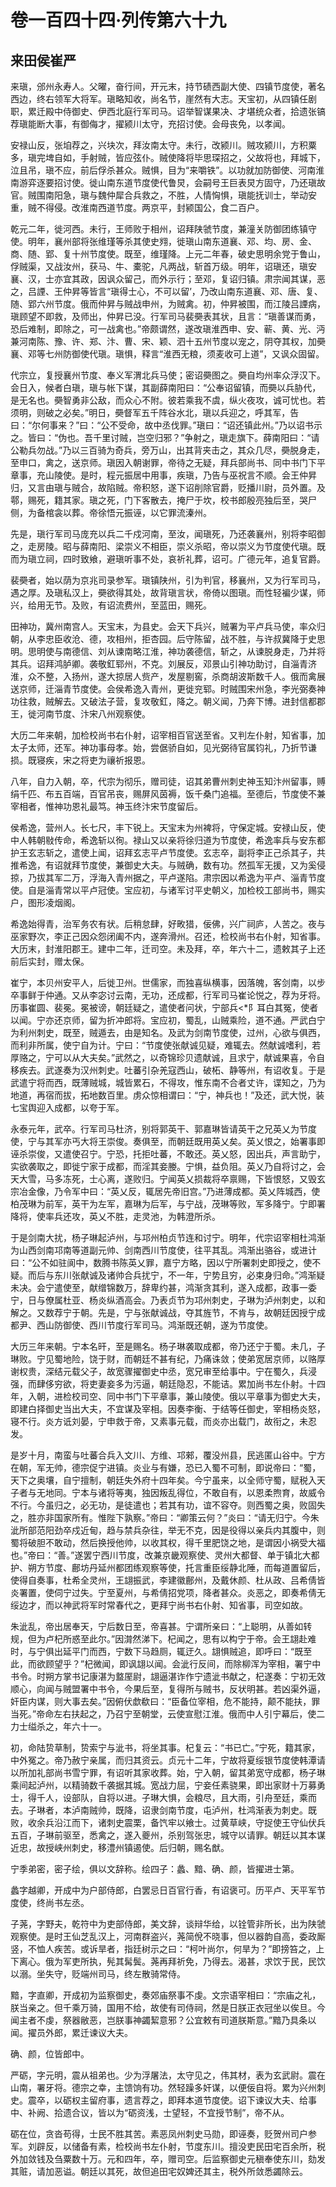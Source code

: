 # 卷一百四十四·列传第六十九

## 来田侯崔严

来瑱，邠州永寿人。父曜，奋行间，开元末，持节碛西副大使、四镇节度使，著名西边，终右领军大将军。瑱略知收，尚名节，崖然有大志。天宝初，从四镇任剧职，累迁殿中侍御史、伊西北庭行军司马。诏举智谋果决、才堪统众者，拾遗张镐荐瑱能断大事，有御侮才，擢颍川太守，充招讨使。会母丧免，以孝闻。

安禄山反，张垍荐之，兴块次，拜汝南太守。未行，改颍川。贼攻颍川，方积粟多，瑱完埤自如，手射贼，皆应弦仆。贼使降将毕思琛招之，父故将也，拜城下，泣且吊，瑱不应，前后俘杀甚众。贼惧，目为“来嚼铁”。以功就加防御使、河南淮南游弈逐要招讨使。徙山南东道节度使代鲁炅，会嗣号王巨表炅方固守，乃还瑱故官。贼围南阳急，瑱与魏仲犀合兵救之，不胜，人情恟惧，瑱能抚训士，举动安重，贼不得侵。改淮南西道节度。两京平，封颍国公，食二百户。

乾元二年，徙河西。未行，王师败于相州，诏拜陕虢节度，兼潼关防御团练镇守使。明年，襄州部将张维瑾等杀其使史翙，徙瑱山南东道襄、邓、均、房、金、商、随、郢、复十州节度使。既至，维瑾降。上元二年春，破史思明余党于鲁山，俘贼渠，又战汝州，获马、牛、橐驼，凡两战，斩首万级。明年，诏瑱还，瑱安襄、汉，士亦宜其政，因讽众留己，而外示行；至邓，复诏归镇。肃宗闻其谋，恶之，吕諲、王仲昇等皆言“瑱得士心，不可以留’，乃改山南东道襄、邓、唐、复、随、郢六州节度。俄而仲昇与贼战申州，为贼禽。初，仲昇被围，而江陵吕諲病，瑱顾望不即救，及师出，仲昇已没。行军司马裴奰表其状，且言：“瑱善谋而勇，恐后难制，即除之，可一战禽也。”帝颇谓然，遂改瑱淮西申、安、蕲、黄、光、沔兼河南陈、豫、许、郑、汴、曹、宋、颖、泗十五州节度以宠之，阴夺其权，加奰襄、邓等七州防御使代瑱。瑱惧，释言“淮西无粮，须麦收可上道”，又讽众固留。

代宗立，复授襄州节度、奉义军渭北兵马使；密诏奰图之。奰自均州率众浮汉下。会日入，候者白瑱，瑱与帐下谋，其副薛南阳曰：“公奉诏留镇，而奰以兵胁代，是无名也。奰智勇非公敌，而众心不附。彼若乘我不虞，纵火夜攻，诚可忧也。若须明，则破之必矣。”明日，奰督军五千阵谷水北，瑱以兵迎之，呼其军，告曰：“尔何事来？”曰：“公不受命，故中丞伐罪。”瑱曰：“诏还镇此州。”乃以诏书示之。皆曰：“伪也。吾千里讨贼，岂空归邪？”争射之，瑱走旗下。薛南阳曰：“请公勒兵勿战。”乃以三百骑为奇兵，旁万山，出其背夹击之，其众几尽，奰脱身走，至申口，禽之，送京师。瑱因入朝谢罪，帝待之无疑，拜兵部尚书、同中书门下平章事，充山陵使。是时，程元振居中用事，疾瑱，乃告与巫祝言不顺。会王仲昇归，又言由瑱与贼合，故陷贼。帝积怒，遂下诏削除官爵，贬播川尉，员外置。及鄠，赐死，籍其家。瑱之死，门下客散去，掩尸于坎，校书郎殷亮独后至，哭尸侧，为备棺衾以葬。帝徐悟元振诬，以它罪流溱州。

先是，瑱行军司马庞充以兵二千戍河南，至汝，闻瑱死，乃还袭襄州，别将李昭御之，走房陵。昭与薛南阳、梁崇义不相臣，崇义杀昭，帝以崇义为节度使代瑱。既而为瑱立祠，四时致飨，避瑱听事不处，哀祈礼葬，诏可。广德元年，追复官爵。

裴奰者，始以荫为京兆司录参军。瑱镇陕州，引为判官，移襄州，又为行军司马，遇之厚。及瑱私汉上，奰欲得其处，故背瑱言状，帝倚以图瑱。而性轻褊少谋，师兴，给用无节。及败，有诏流费州，至蓝田，赐死。

田神功，冀州南宫人。天宝末，为县史。会天下兵兴，贼署为平卢兵马使，率众归朝，从李忠臣收沧、德，攻相州，拒杏园。后守陈留，战不胜，与许叔冀降于史思明。思明使与南德信、刘从谏南略江淮，神功袭德信，斩之，从谏脱身走，乃并将其兵。诏拜鸿胪卿。袭敬釭郓州，不克。刘展反，邓景山引神功助讨，自淄青济淮，众不整，入扬州，遂大掠居人赀产，发屋剔窖，杀商胡波斯数千人。俄而禽展送京师，迁淄青节度使。会侯希逸入青州，更徙兖郓。时贼围宋州急，李光弼奏神功往救，贼解去。又破法子营，复攻敬釭，降之。朝义闻，乃奔下博。进封信都郡王，徙河南节度、汴宋八州观察使。

大历二年来朝，加检校尚书右仆射，诏宰相百官送至省。又判左仆射，知省事，加太子太师，还军。神功事母孝。始，尝倨骄自如，见光弼待官属钧礼，乃折节谦损。既寝疾，宋之将吏为禳祈报恩。

八年，自力入朝，卒，代宗为彻乐，赠司徒，诏其弟曹州刺史神玉知汴州留事，赙绢千匹、布五百端，百官吊丧，赐屏风茵褥，饭千桑门追福。至德后，节度使不兼宰相者，惟神功恩礼最笃。神玉终汴宋节度留后。

侯希逸，营州人。长七尺，丰下锐上。天宝末为州裨将，守保定城。安禄山反，使中人韩朝敡传命，希逸斩以徇。禄山又以亲将徐归道为节度使，希逸率兵与安东都护王玄志斩之，遣使上闻，诏拜玄志平卢节度使。玄志卒，副将李正己杀其子，共推希逸，有诏就拜节度使，兼御史大夫。与贼确，数有功。然孤军无援，又为奚侵掠，乃拔其军二万，浮海入青州据之，平卢遂陷。肃宗因以希逸为平卢、淄青节度使。自是淄青常以平卢冠使。宝应初，与诸军讨平史朝义，加检校工部尚书，赐实户，图形凌烟阁。

希逸始得青，治军务农有状。后稍怠肆，好畋猎，佞佛，兴广祠庐，人苦之。夜与巫家野次，李正己因众怨闭阖不内，遂奔滑州。召还，检校尚书右仆射，知省事。大历末，封淮阳郡王。建中二年，迁司空。未及拜，卒，年六十二，遗敕其子上还前后实封，赠太保。

崔宁，本贝州安平人，后徙卫州。世儒家，而独喜纵横事，因落魄，客剑南，以步卒事鲜于仲通。又从李宓讨云南，无功，还成都，行军司马崔论悦之，荐为牙将。历事崔圆、裴冕。冕被谤，朝廷疑之，遣使者问状，宁部兵<*阝耳白其冤，使者以闻。宁亦还京师，留为折冲郎将。宝应初，蜀乱，山贼乘险，道不通。严武白宁为利州刺史，既至，贼遁去，由是知名。及武为剑南节度使，过州，心欲与俱西，而利非所属，使宁自为计。宁曰：“节度使张献诚见疑，难辄去。然献诚嗜利，若厚赂之，宁可以从大夫矣。”武然之，以奇锦珍贝遗献诚，且求宁，献诚果喜，令自移疾去。武遂奏为汉州刺史。吐蕃引杂羌寇西山，破柘、静等州，有诏收复。于是武遣宁将而西，既薄贼城，城皆累石，不得攻，惟东南不合者丈许，谍知之，乃为地道，再宿而拔，拓地数百里。虏众惊相谓曰：“宁，神兵也！”及还，武大悦，装七宝舆迎入成都，以夸于军。

永泰元年，武卒。行军司马杜济，别将郭英干、郭嘉琳皆请英干之兄英乂为节度使，宁与其军亦丐大将王崇俊。奏俱至，而朝廷既用英乂矣。英乂恨之，始署事即诬杀崇俊，又遣使召宁。宁恐，托拒吐蕃，不敢还。英乂怒，因出兵，声言助宁，实欲袭取之，即徙宁家于成都，而淫其妾媵。宁惧，益负阻。英乂乃自将讨之，会天大雪，马多冻死，士心离，遂败归。宁闻英乂损裁将卒禀赐，下皆恨怒，又毁玄宗冶金像，乃令军中曰：“英乂反，辄居先帝旧宫。”乃进薄成都。英乂阵城西，使柏茂琳为前军，英干为左军，嘉琳为后军，与宁战，茂琳等败，军多降宁。宁即署降将，使率兵还攻，英乂不胜，走灵池，为韩澄所杀。

于是剑南大扰，杨子琳起泸州，与邛州柏贞节连和讨宁。明年，代宗诏宰相杜鸿渐为山西剑南邛南等道副元帅、剑南西川节度使，往平其乱。鸿渐出骆谷，或进计曰：“公不如驻阆中，数腾书陈英乂罪，嘉宁方略，因以宁所署刺史即授之，使不疑。而后与东川张献诚及诸帅合兵扰宁，不一年，宁势且穷，必束身归命。”鸿渐疑未决。会宁遣使至，献缯锦数万，辞卑约甚，鸿渐贪其利，遂入成都，政事一委宁，日与僚属杜亚、杨炎纵酒高会。乃表贞节为邛州刺史，子琳为泸州刺史，以和解之。又数荐宁于朝。先是，宁与张献诚战，夺其旌节，不肯与，故朝廷因授宁成都尹、西山防御使、西川节度行军司马。鸿渐既还朝，遂为节度使。

大历三年来朝。宁本名旰，至是赐名。杨子琳袭取成都，帝乃还宁于蜀。未几，子琳败。宁见蜀地险，饶于财，而朝廷不甚有纪，乃痛诛敛；使弟宽居京师，以赂厚谢权贵，深结元载父子，故宽骤擢御史中丞，宽兄审至给事中。宁在蜀久，兵浸强，而肆侈穷欲，将吏妻妾多为污逼，朝廷隐忍，不能诘。累加尚书左仆射。十四年，入朝，进检校司空、同中书门下平章事，兼山陵使。俄以平章事为御史大夫，即建白择御史当出大夫，不宜谋及宰相。因奏李衡、于结等任御史，宰相杨炎怒，寝不行。炎方诋刘晏，宁申救于帝，又素事元载，而炎亦出载门，故衔之，未忍发。

是岁十月，南蛮与吐蕃合兵入文川、方维、邛郲，覆没州县，民逃匿山谷中。宁方在朝，军无帅，德宗促宁进镇。炎业与有嫌，恐已入蜀不可制，即说帝曰：“蜀，天下之奥壤，自宁擅制，朝廷失外府十四年矣。今宁虽来，以全师守蜀，赋税入天子者与无地同。宁本与诸将等夷，独因叛乱得位，不敢自有，以恩柔煦育，故威令不行。今虽归之，必无功，是徒遣也；若其有功，谊不容夺。则西蜀之奥，败固失之，胜亦非国家所有。惟陛下孰察。”帝曰：“卿策云何？”炎曰：“请无归宁。今朱泚所部范阳劲卒戍近甸，趋与禁兵杂往，举无不克，因是役得以亲兵内其腹中，则蜀将破胆不敢动，然后换授他帅，以收其权，得千里肥饶之地，是谓因小祸受大福也。”帝曰：“善。”遂罢宁西川节度，改兼京畿观察使、灵州大都督、单于镇北大都护、朔方节度、鄜坊丹延州都团练观察等使，托言重臣绥静北陲，而每道置留后，使得自奏事，杜希全灵州，王翃振武，李建徽鄜州，及戴休颜、杜从政、吕希倩皆炎署置，使伺宁过失。宁至夏州，与希倩招党项，降者甚众。炎恶之，即奏希倩无绥边才，而以神武将军时常春代之，更拜宁尚书右仆射、知省事，司空如故。

朱泚乱，帝出居奉天，宁后数日至，帝喜甚。宁谓所亲曰：“上聪明，从善如转规，但为卢杞所惑至此尔。”因潸然涕下。杞闻之，思有以构宁于帝。会王翃赴难时，与宁俱出延平门而西，宁数下马趋厕，辄迂久。翃惧贼追，即呼曰：“既至此，而欲顾望乎？”杞微闻，即讽翃以闻。会泚行反间，而除柳浑为宰相，署宁中书令。时朔方掌书记康湛为盩厔尉，翃逼湛诈作宁遗泚书献之，杞遂奏：宁初无效顺心，向闻与贼盟署中书令，今果后至，复得所与贼书，反状明甚。若凶渠外逼，奸臣内谋，则大事去矣。”因俯伏歔欷曰：“臣备位宰相，危不能持，颠不能扶，罪当死。”帝命左右扶起之，乃召宁至朝堂，云使宣慰江淮。俄而中人引宁幕后，使二力士缢杀之，年六十一。

初，命陆贽草制，贽索宁与泚书，将坐其事。杞复云：“书已亡。”宁死，籍其家，中外冤之。帝乃赦宁亲属，而归其资云。贞元十二年，宁故将夏绥银节度使韩潭请以所加礼部尚书雪宁罪，有诏听其家收葬。始，宁入朝，留其弟宽守成都，杨子琳乘间起泸州，以精骑数千袭据其城。宽战力屈，宁妾任素骁果，即出家财十万募勇士，得千人，设部队，自将以进。子琳大惧，会粮尽，且大雨，引舟至廷，乘而去。子琳者，本泸南贼帅，既降，诏隶剑南节度，屯泸州，杜鸿渐表为刺史。既败，收余兵沿江而下，诸刺史震栗，备饩牢以飨士。过黄草峡，守捉使王守仙伏兵五百，子琳前驱至，悉禽之，遂入夔州，杀别驾张忠，城守以请罪。朝廷以其本谋近忠，故授峡州刺史，移澧州镇遏使。后归朝，赐名猷。

宁季弟密，密子绘，俱以文辞称。绘四子：蠡、黯、确、颜，皆擢进士第。

蠡字越卿，开成中为户部侍郎，白罢忌日百官行香，有诏褒可。历平卢、天平军节度使，终尚书左丞。

子荛，字野夫，乾符中为吏部侍郎，美文辞，谈辩华给，以铨管非所长，出为陕虢观察使。是时王仙芝乱汉上，河南群盗兴，荛简侻不晓事，但以器韵自高，委政厮竖，不恤人疾苦。或诉旱者，指廷树示之曰：“柯叶尚尔，何旱为？”即搒笞之，上下离心。俄为军吏所执，髡其髯鬓。荛再拜祈免，乃得去。渴甚，求饮于民，民饮以溺。坐失守，贬端州司马，终左散骑常侍。

黯，字直卿，开成初为监察御史，奏郊庙祭事不虔。文宗语宰相曰：“宗庙之礼，朕当亲之。但千乘万骑，国用不给，故使有司侍祠，然是日朕正衣冠坐以俟旦。今闻主者不虔，祭器敝恶，岂朕事神蠲絜意邪？公宜敕有司道朕斯意。”黯乃具条以闻。擢员外郎，累迁谏议大夫。

确、颜，位皆郎中。

严砺，字元明，震从祖弟也。少为浮屠法，太守见之，伟其材，表为玄武尉。震在山南，署牙将。德宗之幸，主馈饷有功。然轻躁多奸谋，以便佞自将。累为兴州刺史。震卒，以砺权主留府事，遗言荐之，即拜本道节度使。诏下谏议大夫、给事中、补阙、拾遗合议，皆以为“砺资浅，士望轻，不宜授节制”，帝不从。

砺在位，贪沓苟得，士民不胜其苦。素恶凤州刺史马勋，即诬奏，贬贺州司户参军。刘辟反，以储备有素，检校尚书左仆射，节度东川。擅没吏民田宅百余所，税外加敛钱及刍粟数十万。元和四年，卒，赠司空。后监察御史元稹奉使东川，劾发其赃，请加恶谥。朝廷以其死，故但追田宅奴婢还其主，税外所敛悉蠲除云。
